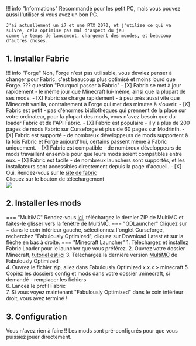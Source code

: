 !!! info "Informations"
    Recommandé pour les petit PC, mais vous pouvez aussi l'utiliser si vous avez un bon PC.

    J'ai actuellement un i7 et une RTX 2070, et j'utilise ce qui va suivre, cela optimise pas mal d'aspect du jeu
    comme le temps de lancement, chargement des mondes, et beaucoup d'autres choses.


## 1. Installer Fabric

!!! info "Forge"
    Non, Forge n'est pas utilisable, vous devriez penser à changer pour Fabric, c'est beaucoup plus optimisé et moins lourd que Forge.
    ??? question "Pourquoi passer à Fabric"
        - [X] Fabric se met à jour rapidement - le même jour que Minecraft lui-même, ainsi que la plupart de ses mods.
        - [X] Fabric se charge rapidement - à peu près aussi vite que Minecraft vanilla, contrairement à Forge qui met des minutes à s'ouvrir.
        - [X] Fabric est petit - pas d'énormes bibliothèques qui prennent de la place sur votre ordinateur, pour la plupart des mods, vous n'avez besoin que du loader Fabric et de l'API Fabric.
        - [X] Fabric est populaire - il y a plus de 200 pages de mods Fabric sur Curseforge et plus de 60 pages sur Modrinth.
        - [X] Fabric est supporté - de nombreux développeurs de mods supportent à la fois Fabric et Forge aujourd'hui, certains passent même à Fabric uniquement.
        - [X] Fabric est compatible - de nombreux développeurs de mods travaillent ensemble pour que leurs mods soient compatibles entre eux.
        - [X] Fabric est facile - de nombreux launchers sont supportés, et les installateurs sont accessibles directement depuis la page d'accueil.
        - [X] Oui.
Rendez-vous sur le [site de fabric](https://fabricmc.net/use/)  
Cliquez sur le bouton de téléchargement  
![](https://cdn.upload.systems/uploads/Abcb6lzy.png)

## 2. Installer les mods

=== "MultiMC"
    Rendez-vous [ici](https://www.curseforge.com/minecraft/modpacks/fabulously-optimized/files), téléchargez le dernier ZIP de MultiMC et faites-le glisser vers la fenêtre de MultiMC.
=== "GDLauncher"
    Cliquez sur + dans le coin inférieur gauche, sélectionnez l'onglet Curseforge, recherchez "Fabulously Optimized", cliquez sur Download Latest et sur la flèche en bas à droite.
=== "Minecraft Launcher"
    1. Téléchargez et installez Fabric Loader pour le launcher que vous préférez. 
    2. Ouvrez votre dossier Minecraft, [tutoriel est ici](https://www.howtogeek.com/207484/how-to-find-your-minecraft-saved-games-folder/)
    3. Téléchargez la dernière version [MultiMC](https://www.curseforge.com/minecraft/modpacks/fabulously-optimized/files) de Fabulously Optimized  
    4. Ouvrez le fichier zip, allez dans Fabulously Optimized x.x.x > minecraft 
    5. Copiez les dossiers config et mods dans votre dossier .minecraft, si demandé - remplacer les fichiers    
    6. Lancez le profil Fabric  
    7. Si vous voyez maintenant "Fabulously Optimized" dans le coin inférieur droit, vous avez terminé !

## 3. Configuration
Vous n'avez rien à faire !! Les mods sont pré-configurés pour que vous puissiez jouer directement.
